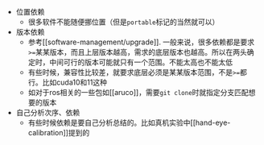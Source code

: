- 位置依赖
    - 很多软件不能随便挪位置（但是`portable`标记的当然就可以）
- 版本依赖
    - 参考[[software-management/upgrade]]. 一般来说，很多依赖都是要求`>=`某某版本，而且上层版本越高，需求的底层版本也越高。所以在两头确定时，中间可行的版本可能就只有一个范围。不能太高也不能太低
    - 有些时候，兼容性比较差，就要求底层必须是某某版本范围，不是`>=`都行。比如cuda10和11这种
    - 如对于ros相关的一些包如[[aruco]]，需要`git clone`时就指定分支匹配想要的版本
- 自己分析次序、依赖
  - 有些时候依赖是要自己分析总结的。比如真机实验中[[hand-eye-calibration]]提到的